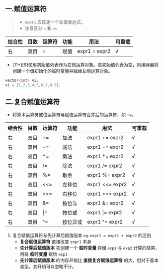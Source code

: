## 一.赋值运算符
>+	`expr1` 应该是一个左值表达式。
>+	注意区分 `=` 和 `==`

| 结合性 | 目数 | 运算符 | 功能   | 用法             | 可重载 |
| ------ | ---- | ------ | ------ | ---------------- | ------ |
| 右     | 双目 | =      | 赋值 | expr1 = expr2          | √      |

+	\[11+\][$]使用初始值列表作为右侧运算对象。若初始值列表为空，则编译器将创建一个值初始化的临时变量并赋给左侧运算对象。
```c++
vector<int> vi;
vi = {1,2,3,4,5,6,7,8,9};
```
## 二.复合赋值运算符
+	将算术运算符或位运算符与赋值运算符合并后的运算符，如 `+=`。

| 结合性 | 目数 | 运算符 | 功能   | 用法             | 可重载 |
| ------ | ---- | ------ | ------ | ---------------- | ------ |
| 右     | 双目 | +=      | 加法 | expr1 += expr2          | √      |
| 右     | 双目 | -=      | 减法 | expr1 -= expr2          | √      |
| 右     | 双目 | \*=      | 乘法 | expr1 \*= expr2          | √      |
| 右     | 双目 | /=      | 除法 | expr1 /= expr2          | √      |
| 右     | 双目 | %=      | 取余 | expr1 %= expr2          | √      |
| 右     | 双目 | <<=      | 左移位 | expr1 <<= expr2          | √      |
| 右     | 双目 | >>=      | 右移位 | expr1 >>= expr2          | √      |
| 右     | 双目 | &=      | 按位与 | expr1 &= expr2          | √      |
| 右     | 双目 | \|=      | 按位或 | expr1 \|= expr2          | √      |
| 右     | 双目 | ^=      | 按位异或 | expr1 ^= expr2          | √      |

1.	复合赋值运算符与先计算后赋值版本 `eg.expr1 = expr1 + expr2` 的区别
	+	**复合赋值运算符** 直接改变 `expr1` 本身
	+	**先计算后赋值版本** 先创建一个 **临时变量** 存储 `exp1` 与 `exp2` 计算的结果，再将 **临时变量** 赋给 `exp1` 
	+	**先计算后赋值版本** 的内存开销比 **直接复合赋值运算符** 的大。但对于基本类型，其开销可以忽略不计。
	

